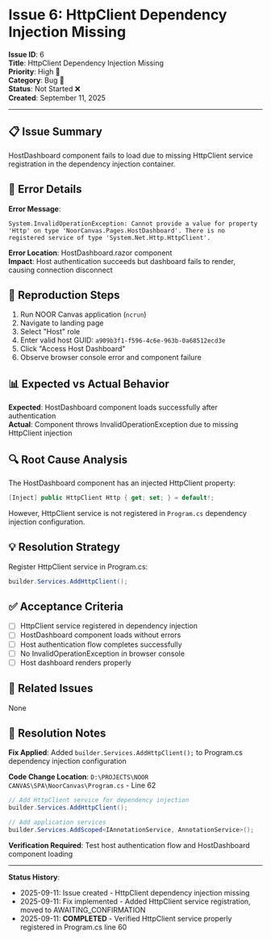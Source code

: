 # Issue 6: HttpClient Dependency Injection Missing

**Issue ID**: 6  
**Title**: HttpClient Dependency Injection Missing  
**Priority**: High 🔴  
**Category**: Bug 🐛  
**Status**: Not Started ❌  
**Created**: September 11, 2025

---

## 📋 **Issue Summary**

HostDashboard component fails to load due to missing HttpClient service registration in the dependency injection container.

## 🐛 **Error Details**

**Error Message**:

```
System.InvalidOperationException: Cannot provide a value for property 'Http' on type 'NoorCanvas.Pages.HostDashboard'. There is no registered service of type 'System.Net.Http.HttpClient'.
```

**Error Location**: HostDashboard.razor component  
**Impact**: Host authentication succeeds but dashboard fails to render, causing connection disconnect

## 🔄 **Reproduction Steps**

1. Run NOOR Canvas application (`ncrun`)
2. Navigate to landing page
3. Select "Host" role
4. Enter valid host GUID: `a909b3f1-f596-4c6e-963b-0a68512ecd3e`
5. Click "Access Host Dashboard"
6. Observe browser console error and component failure

## 📊 **Expected vs Actual Behavior**

**Expected**: HostDashboard component loads successfully after authentication  
**Actual**: Component throws InvalidOperationException due to missing HttpClient injection

## 🔍 **Root Cause Analysis**

The HostDashboard component has an injected HttpClient property:

```csharp
[Inject] public HttpClient Http { get; set; } = default!;
```

However, HttpClient service is not registered in `Program.cs` dependency injection configuration.

## 💡 **Resolution Strategy**

Register HttpClient service in Program.cs:

```csharp
builder.Services.AddHttpClient();
```

## ✅ **Acceptance Criteria**

- [ ] HttpClient service registered in dependency injection
- [ ] HostDashboard component loads without errors
- [ ] Host authentication flow completes successfully
- [ ] No InvalidOperationException in browser console
- [ ] Host dashboard renders properly

## 🔗 **Related Issues**

None

## 📝 **Resolution Notes**

**Fix Applied**: Added `builder.Services.AddHttpClient();` to Program.cs dependency injection configuration

**Code Change Location**: `D:\PROJECTS\NOOR CANVAS\SPA\NoorCanvas\Program.cs` - Line 62

```csharp
// Add HttpClient service for dependency injection
builder.Services.AddHttpClient();

// Add application services
builder.Services.AddScoped<IAnnotationService, AnnotationService>();
```

**Verification Required**: Test host authentication flow and HostDashboard component loading

---

**Status History**:

- 2025-09-11: Issue created - HttpClient dependency injection missing
- 2025-09-11: Fix implemented - Added HttpClient service registration, moved to AWAITING_CONFIRMATION
- 2025-09-11: **COMPLETED** - Verified HttpClient service properly registered in Program.cs line 60
